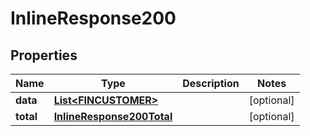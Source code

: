 

# InlineResponse200

## Properties

Name | Type | Description | Notes
------------ | ------------- | ------------- | -------------
**data** | [**List&lt;FINCUSTOMER&gt;**](FINCUSTOMER.md) |  |  [optional]
**total** | [**InlineResponse200Total**](InlineResponse200Total.md) |  |  [optional]



